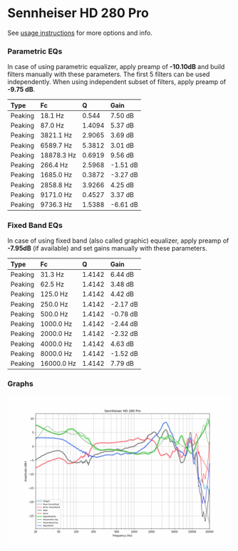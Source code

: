 # Sennheiser HD 280 Pro
See [usage instructions](https://github.com/jaakkopasanen/AutoEq#usage) for more options and info.

### Parametric EQs
In case of using parametric equalizer, apply preamp of **-10.10dB** and build filters manually
with these parameters. The first 5 filters can be used independently.
When using independent subset of filters, apply preamp of **-9.75 dB**.

| Type    | Fc         |      Q | Gain     |
|:--------|:-----------|:-------|:---------|
| Peaking | 18.1 Hz    | 0.544  | 7.50 dB  |
| Peaking | 87.0 Hz    | 1.4094 | 5.37 dB  |
| Peaking | 3821.1 Hz  | 2.9065 | 3.69 dB  |
| Peaking | 6589.7 Hz  | 5.3812 | 3.01 dB  |
| Peaking | 18878.3 Hz | 0.6919 | 9.56 dB  |
| Peaking | 266.4 Hz   | 2.5968 | -1.51 dB |
| Peaking | 1685.0 Hz  | 0.3872 | -3.27 dB |
| Peaking | 2858.8 Hz  | 3.9266 | 4.25 dB  |
| Peaking | 9171.0 Hz  | 0.4527 | 3.37 dB  |
| Peaking | 9736.3 Hz  | 1.5388 | -6.61 dB |

### Fixed Band EQs
In case of using fixed band (also called graphic) equalizer, apply preamp of **-7.95dB**
(if available) and set gains manually with these parameters.

| Type    | Fc         |      Q | Gain     |
|:--------|:-----------|:-------|:---------|
| Peaking | 31.3 Hz    | 1.4142 | 6.44 dB  |
| Peaking | 62.5 Hz    | 1.4142 | 3.48 dB  |
| Peaking | 125.0 Hz   | 1.4142 | 4.42 dB  |
| Peaking | 250.0 Hz   | 1.4142 | -2.17 dB |
| Peaking | 500.0 Hz   | 1.4142 | -0.78 dB |
| Peaking | 1000.0 Hz  | 1.4142 | -2.44 dB |
| Peaking | 2000.0 Hz  | 1.4142 | -2.32 dB |
| Peaking | 4000.0 Hz  | 1.4142 | 4.63 dB  |
| Peaking | 8000.0 Hz  | 1.4142 | -1.52 dB |
| Peaking | 16000.0 Hz | 1.4142 | 7.79 dB  |

### Graphs
![](./Sennheiser%20HD%20280%20Pro.png)